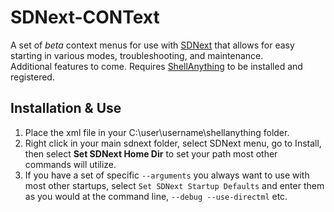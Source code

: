 # SDNext-CONText

A set of *beta* context menus for use with [SDNext](https://github.com/vladmandic/automatic) that allows for easy starting in various modes, troubleshooting, and maintenance.  
Additional features to come.
Requires [ShellAnything](https://github.com/end2endzone/ShellAnything) to be installed and registered.

## Installation & Use

1. Place the xml file in your C:\user\username\shellanything folder.
2. Right click in your main sdnext folder, select SDNext menu, go to Install, then select **Set SDNext Home Dir** to set your path most other commands will utilize.
3. If you have a set of specific `--arguments` you always want to use with most other startups, select `Set SDNext Startup Defaults` and enter them as you would at the command line, `--debug --use-directml` etc.
